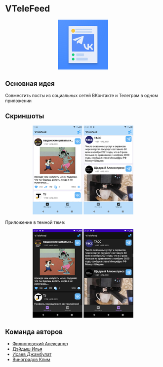 # VTeleFeed
<p align="center">
<img src="/pictures/1024.png" width="32%"/>
</p>

## Основная идея
Совместить посты из социальных сетей ВКонтакте и Телеграм в одном приложении

## Скриншоты
<p align="center">
<img src="/pictures/screen_vk_light.png" width="32%"/>
<img src="/pictures/screen_tg_light.png" width="32%"/>
</p>
Приложение в темной теме:

<p align="center">
<img src="/pictures/screen_vk_dark.png" width="32%"/>
<img src="/pictures/screen_tg_dark.png" width="32%"/>
</p>

## Команда авторов

- [Филипповский Александр](https://github.com/zoders)
- [Дэйдыш Илья](https://github.com/deydysh)
- [Исаев Джамбулат](https://github.com/Djambulat69)
- [Виноградов Клим](https://github.com/vinklim)


